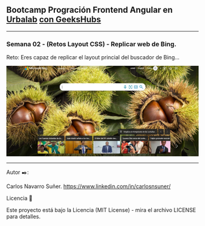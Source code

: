 ## Bootcamp Progración Frontend Angular en [Urbalab](https://www.urbalabgandia.com/es/inicio/) [con GeeksHubs](https://geekshubsacademy.com/)


***

### Semana 02 - (Retos Layout CSS) - Replicar web de Bing.

Reto: Eres capaz de replicar el layout princial del buscador de Bing...

![Ejercicio](https://github.com/carlosnsuner/cns-replicar-bing-urbalab-071122/raw/master/img/bingcaptura.PNG)


***

Autor ✒️:

Carlos Navarro Suñer. https://www.linkedin.com/in/carlosnsuner/

Licencia 📄

Este proyecto está bajo la Licencia (MIT License) - mira el archivo LICENSE para detalles.